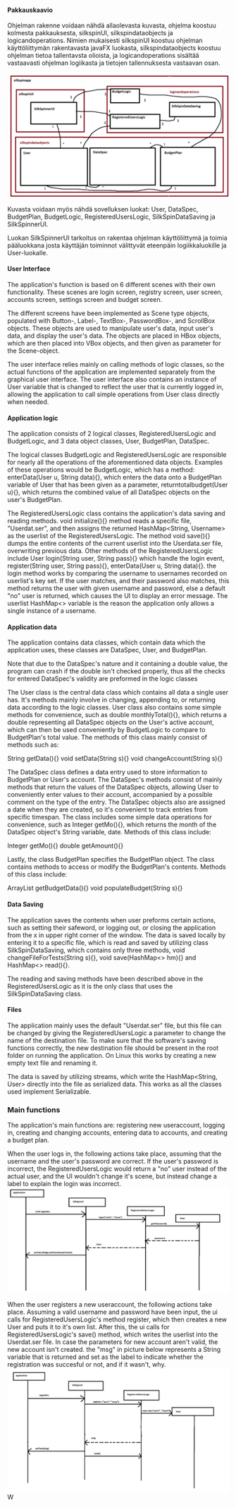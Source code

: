 #### Pakkauskaavio
Ohjelman rakenne voidaan nähdä allaolevasta kuvasta, ohjelma koostuu kolmesta pakkauksesta, silkspinUI, silkspindataobjects ja logicandoperations. Nimien mukaisesti silkspinUI koostuu ohjelman käyttöliittymän rakentavasta javaFX luokasta, silkspindataobjects koostuu ohjelman tietoa tallentavsta olioista, ja logicandoperations sisältää vastaavasti ohjelman logiikasta ja tietojen tallennuksesta vastaavan osan.

![SilkSpinner's package schematic](https://github.com/tvierz/ot-harjoitustyo/blob/master/laskarit/viikko3/Untitled.png)


Kuvasta voidaan myös nähdä sovelluksen luokat: User, DataSpec, BudgetPlan, BudgetLogic, RegisteredUsersLogic, SilkSpinDataSaving ja SilkSpinnerUI.

Luokan SilkSpinnerUI tarkoitus on rakentaa ohjelman käyttöliittymä ja toimia pääluokkana josta käyttäjän toiminnot välittyvät eteenpäin logiikkaluokille ja User-luokalle.



#### User Interface
The application's function is based on 6 different scenes with their own functionality. These scenes are login screen, registry screen, user screen, accounts screen, settings screen and budget screen.

The different screens have been implemented as Scene type objects, populated with Button-, Label-, TextBox-, PasswordBox-, and ScrollBox objects. These objects are used to manipulate user's data, input user's data, and display the user's data. The objects are placed in HBox objects, which are then placed into VBox objects, and then given as parameter for the Scene-object.

The user interface relies mainly on calling methods of logic classes, so the actual functions of the application are implemented separately from the graphical user interface. The user interface also contains an instance of User variable that is changed to reflect the user that is currently logged in, allowing the application to call simple operations from User class directly when needed.

#### Application logic
The application consists of 2 logical classes, RegisteredUsersLogic and BudgetLogic, and 3 data object classes, User, BudgetPlan, DataSpec. 

The logical classes BudgetLogic and RegisteredUsersLogic are responsible for nearly all the operations of the aforementioned data objects. Examples of these operations would be BudgetLogic, which has a method: enterData(User u, String data){}, which enters the data onto a BudgetPlan variable of User that has been given as a parameter, returntotalbudget(User u){}, which returns the combined value of all DataSpec objects on the user's BudgetPlan.

The RegisteredUsersLogic class contains the application's data saving and reading methods. void initialize(){} method reads a specific file, "Userdat.ser", and then assigns the returned HashMap<String, Username> as the userlist of the RegisteredUsersLogic. The method void save(){} dumps the entire contents of the current userlist into the Userdata.ser file, overwriting previous data.
Other methods of the RegisteredUsersLogic include User login(String user, String pass){} which handle the login event, register(String user, String pass){}, enterData(User u, String data){}. the login method works by comparing the username to usernames recorded on userlist's key set. If the user matches, and their password also matches, this method returns the user with given username and password, else a default "no" user is returned, which causes the UI to display an error message. The userlist HashMap<> variable is the reason the application only allows a single instance of a username.


#### Application data
The application contains data classes, which contain data which the application uses, these classes are DataSpec, User, and BudgetPlan. 

Note that due to the DataSpec's nature and it containing a double value, the program can crash if the double isn't checked properly, thus all the checks for entered DataSpec's validity are preformed in the logic classes

The User class is the central data class which contains all data a single user has. It's methods mainly involve in changing, appending to, or returning data according to the logic classes. User class also contains some simple methods for convenience, such as double monthlyTotal(){}, which returns a double representing all DataSpec objects on the User's active account, which can then be used conveniently by BudgetLogic to compare to BudgetPlan's total value.
The methods of this class mainly consist of methods such as:

String getData(){}
void setData(String s){}
void changeAccount(String s){}


The DataSpec class defines a data entry used to store information to BudgetPlan or User's account. The DataSpec's methods consist of mainly methods that return the values of the DataSpec objects, allowing User to conveniently enter values to their account, accompanied by a possible comment on the type of the entry. The DataSpec objects also are assigned a date when they are created, so it's convenient to track entries from specific timespan. The class includes some simple data operations for convenience, such as Integer getMo(){}, which returns the month of the DataSpec object's String variable, date.
Methods of this class include:

Integer getMo(){}
double getAmount(){}


Lastly, the class BudgetPlan specifies the BudgetPlan object. The class contains methods to access or modify the BudgetPlan's contents.
Methods of this class include:

ArrayList<DataSpec> getBudgetData(){}
void populateBudget(String s){}


#### Data Saving
The application saves the contents when user preforms certain actions, such as setting their safeword, or logging out, or closing the application from the x in upper right corner of the window. The data is saved locally by entering it to a specific file, which is read and saved by utilizing class SilkSpinDataSaving, which contains only three methods, void changeFileForTests(String s){}, void save(HashMap<> hm){} and HashMap<> read(){}. 

The reading and saving methods have been described above in the RegisteredUsersLogic as it is the only class that uses the SilkSpinDataSaving class.

#### Files
The application mainly uses the default "Userdat.ser" file, but this file can be changed by giving the RegisteredUsersLogic a parameter to change the name of the destination file. To make sure that the software's saving functions correctly, the new destination file should be present in the root folder on running the application. On Linux this works by creating a new empty text file and renaming it.

The data is saved by utilizing streams, which write the HashMap<String, User> directly into the file as serialized data. This works as all the classes used implement Serializable.


### Main functions
The application's main functions are: registering new useraccount, logging in, creating and changing accounts, entering data to accounts, and creating a budget plan.

When the user logs in, the following actions take place, assuming that the username and the user's password are correct. If the user's password is incorrect, the RegisteredUsersLogic would return a "no" user instead of the actual user, and the UI wouldn't change it's scene, but instead change a label to explain the login was incorrect.
![Login event sequence](https://github.com/tvierz/Imagerepo/blob/master/SilkSpinLogin.png)

When the user registers a new useraccount, the following actions take place. Assuming a valid username and password have been input, the ui calls for RegisteredUsersLogic's method register, which then creates a new User and puts it to it's own list. After this, the ui calls for RegisteredUsersLogic's save() method, which writes the userlist into the Userdat.ser file. In case the parameters for new account aren't valid, the new account isn't created. the "msg" in picture below represents a String variable that is returned and set as the label to indicate whether the registration was succesful or not, and if it wasn't, why.
![Register event sequence](https://github.com/tvierz/Imagerepo/blob/master/SilkSpinRegin.png)
W
